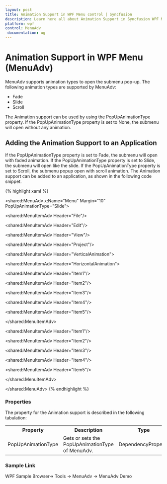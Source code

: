 ```yaml
---
layout: post
title: Animation Support in WPF Menu control | Syncfusion
description: Learn here all about Animation Support in Syncfusion WPF Menu (MenuAdv) control, its elements and more details.
platform: wpf
control: MenuAdv
 documentation: ug
---
```


# Animation Support in WPF Menu (MenuAdv)

MenuAdv supports animation types to open the submenu pop-up. The following animation types are supported by MenuAdv:

* Fade
* Slide
* Scroll

The Animation support can be used by using the PopUpAnimationType property. If the PopUpAnimationType property is set to None, the submenu will open without any animation.

## Adding the Animation Support to an Application

If the PopUpAnimationType property is set to Fade, the submenu will open with faded animation. If the PopUpAnimationType property is set to Slide, the submenu will open like the slide. If the PopUpAnimationType property is set to Scroll, the submenu popup open with scroll animation. The Animation support can be added to an application, as shown in the following code snippet.

{% highlight xaml %}




<shared:MenuAdv x:Name="Menu" Margin="10" PopUpAnimationType="Slide”>

<shared:MenuItemAdv Header="File"/>

<shared:MenuItemAdv Header="Edit"/>

<shared:MenuItemAdv Header="View"/>

<shared:MenuItemAdv Header="Project"/>

<shared:MenuItemAdv Header="VerticalAnimation">

<shared:MenuItemAdv Header="HorizontalAnimation">

<shared:MenuItemAdv Header="Item1"/>

<shared:MenuItemAdv Header="Item2"/>

<shared:MenuItemAdv Header="Item3"/>

<shared:MenuItemAdv Header="Item4"/>

<shared:MenuItemAdv Header="Item5"/>

</shared:MenuItemAdv>

<shared:MenuItemAdv Header="Item1"/>

<shared:MenuItemAdv Header="Item2"/>

<shared:MenuItemAdv Header="Item3"/>

<shared:MenuItemAdv Header="Item4"/>

<shared:MenuItemAdv Header="Item5"/>

</shared:MenuItemAdv>

</shared:MenuAdv>
{% endhighlight %}


### Properties

The property for the Animation support is described in the following tabulation:



<table>
<tr>
<th>
Property </th><th>
Description </th><th>
Type </th><th>
Data Type </th></tr>
<tr>
<td>
PopUpAnimationType</td><td>
Gets or sets the PopUpAnimationType of MenuAdv.</td><td>
DependencyProperty</td><td>
PopUpAnimationType(None)</td></tr>
</table>


### Sample Link

WPF Sample Browser-> Tools -> MenuAdv -> MenuAdv Demo

